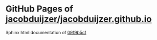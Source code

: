 GitHub Pages of [jacobduijzer/jacobduijzer.github.io](https://github.com/jacobduijzer/jacobduijzer.github.io.git)
===
Sphinx html documentation of [09f9b5cf](https://github.com/jacobduijzer/jacobduijzer.github.io/tree/09f9b5cfb5b844976c43f808f5253251eb00a40a)
